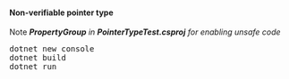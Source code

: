 <h4>Non-verifiable pointer type</h4>

Note <i><b>PropertyGroup</b> in <b>PointerTypeTest.csproj</b> for enabling unsafe code</i>

<pre>
dotnet new console
dotnet build
dotnet run
</pre>